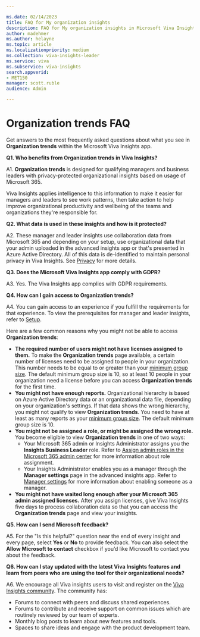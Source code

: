 ```yaml
---

ms.date: 02/14/2023
title: FAQ for My organization insights
description: FAQ for My organization insights in Microsoft Viva Insights
author: madehmer
ms.author: helayne
ms.topic: article
ms.localizationpriority: medium 
ms.collection: viva-insights-leader
ms.service: viva 
ms.subservice: viva-insights 
search.appverid: 
- MET150 
manager: scott.ruble
audience: Admin

---
```


# Organization trends FAQ

Get answers to the most frequently asked questions about what you see in **Organization trends** within the Microsoft Viva Insights app.

**Q1. Who benefits from Organization trends in Viva Insights?**

A1. **Organization trends** is designed for qualifying managers and business leaders with privacy-protected organizational insights based on usage of Microsoft 365.

Viva Insights applies intelligence to this information to make it easier for managers and leaders to see work patterns, then take action to help improve organizational productivity and wellbeing of the teams and organizations they're responsible for.

**Q2. What data is used in these insights and how is it protected?**

A2. These manager and leader insights use collaboration data from Microsoft 365 and depending on your setup, use organizational data that your admin uploaded in the advanced insights app or that's presented in Azure Active Directory. All of this data is de-identified to maintain personal privacy in Viva Insights. See [Privacy](../../advanced/privacy/privacy.md) for more details.

**Q3. Does the Microsoft Viva Insights app comply with GDPR?**

A3. Yes. The Viva Insights app complies with GDPR requirements.

**Q4. How can I gain access to Organization trends?**

A4. You can gain access to an experience if you fulfill the requirements for that experience. To view the prerequisites for manager and leader insights, refer to [Setup](../../org-team-insights/setup.md).

Here are a few common reasons why you might not be able to access **Organization trends**:

* **The required number of users might not have licenses assigned to them.** To make the **Organization trends** page available, a certain number of licenses need to be assigned to people in your organization. This number needs to be equal to or greater than your [minimum group size](../../advanced/setup-maint/setup.md#minimum-group-size). The default minimum group size is 10, so at least 10 people in your organization need a license before you can access **Organization trends** for the first time.
* **You might not have enough reports.** Organizational hierarchy is based on Azure Active Directory data or an organizational data file, depending on your organization's settings. If that data shows the wrong hierarchy, you might not qualify to view **Organization trends**. You need to have at least as many reports as your [minimum group size](../../advanced/setup-maint/setup.md#minimum-group-size). The default minimum group size is 10.
* **You might not be assigned a role, or might be assigned the wrong role.** You become eligible to view **Organization trends** in one of two ways:
    * Your Microsoft 365 admin or Insights Administrator assigns you the **Insights Business Leader** role. Refer to [Assign admin roles in the Microsoft 365 admin center](/microsoft-365/admin/add-users/assign-admin-roles) for more information about role assignment.
    * Your Insights Administrator enables you as a manager through the **Manager settings** page in the advanced insights app. Refer to [Manager settings](../../advanced/setup-maint/manager-settings.md) for more information about enabling someone as a manager.
* **You might not have waited long enough after your Microsoft 365 admin assigned licenses.** After you assign licenses, give Viva Insights five days to process collaboration data so that you can access the **Organization trends** page and view your insights.

**Q5. How can I send Microsoft feedback?**

A5. For the "Is this helpful?" question near the end of every insight and every page, select **Yes** or **No** to provide feedback. You can also select the **Allow Microsoft to contact** checkbox if you’d like Microsoft to contact you about the feedback.

**Q6. How can I stay updated with the latest Viva Insights features and learn from peers who are using the tool for their organizational needs?**

A6. We encourage all Viva insights users to visit and register on the [Viva Insights community](https://community.vivainsights.microsoft.com/t5/Viva-Insights-blogs/bg-p/viva-insights-blog). The community has:

* Forums to connect with peers and discuss shared experiences.
* Forums to contribute and receive support on common issues which are routinely reviewed by our team of experts.
* Monthly blog posts to learn about new features and tools.
* Spaces to share ideas and engage with the product development team.

